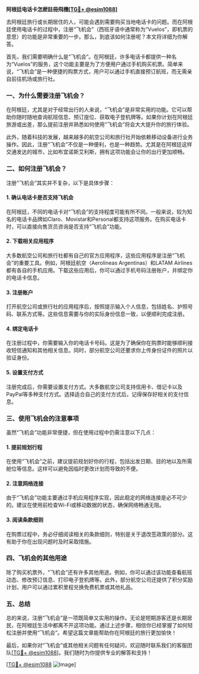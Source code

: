 **阿根廷电话卡怎麽註冊飛機[[TG💪+ @esim1088](https://t.me/s/esim1088)]**

去阿根廷旅行或长期居住的人，可能会遇到需要购买当地电话卡的问题。而在阿根廷使用电话卡的过程中，注册“飞机会”（西班牙语中通常称为“Vuelos”，即机票的意思）的功能是非常重要的一步。那么，到底该如何注册呢？本文将详细为你解答。

首先，我们需要明确什么是“飞机会”。在阿根廷，许多电话卡都提供一种名为“Vuelos”的服务，这个功能主要是为了方便用户通过手机购买机票。简单来说，“飞机会”是一种便捷的购票方式，用户可以通过手机直接预订航班，而无需亲自前往机场或旅行社。

### **一、为什么需要注册飞机会？**

在阿根廷，尤其是对于经常出行的人来说，“飞机会”是非常实用的功能。它可以帮助你随时随地查询航班信息、预订座位、获取电子登机牌等。如果你计划在阿根廷旅游或出差，那么提前注册并熟悉如何使用“飞机会”将会大大提升你的旅行体验。

此外，随着科技的发展，越来越多的航空公司和旅行社开始依赖移动设备进行业务操作。因此，注册“飞机会”不仅是一种便利，也是一种趋势。尤其是在阿根廷这样交通发达的城市，比如布宜诺斯艾利斯，拥有这项功能会让你的出行更加顺畅。

### **二、如何注册飞机会？**

注册“飞机会”其实并不复杂，以下是具体步骤：

#### **1. 确认电话卡是否支持飞机会**
在阿根廷，不同的电话卡对“飞机会”的支持程度可能有所不同。一般来说，较为知名的电话卡品牌如Claro、Movistar和Personal都支持这项服务。在购买电话卡时，可以直接向售货员咨询是否支持“飞机会”功能。

#### **2. 下载相关应用程序**
大多数航空公司和旅行社都有自己的官方应用程序，这些应用程序是注册“飞机会”的重要工具。例如，阿根廷航空（Aerolineas Argentinas）和LATAM Airlines都有各自的手机应用。下载这些应用后，你可以通过手机号码注册账户，并绑定你的电话卡信息。

#### **3. 注册账户**
打开航空公司或旅行社的应用程序后，按照提示输入个人信息，包括姓名、护照号码、联系方式等。这些信息需要与你的实际身份信息一致，以便顺利完成注册。

#### **4. 绑定电话卡**
在注册过程中，你需要输入你的电话卡号码。这是为了确保你在购票时能够顺利接收短信通知和其他相关信息。同时，部分航空公司还要求你上传身份证件的照片以验证身份。

#### **5. 设置支付方式**
注册完成后，你需要设置支付方式。大多数航空公司支持信用卡、借记卡以及PayPal等多种支付方式。选择适合自己的支付方式后，记得保存好相关的支付信息。

### **三、使用飞机会的注意事项**

虽然“飞机会”功能非常便捷，但在使用过程中仍需注意以下几点：

#### **1. 提前规划行程**
在使用“飞机会”之前，建议提前规划好你的行程，包括出发日期、目的地以及所需舱位等信息。这样可以避免因临时更改计划而导致的不便。

#### **2. 注意网络连接**
由于“飞机会”功能主要通过手机应用程序实现，因此稳定的网络连接是必不可少的。建议在使用前检查Wi-Fi或移动数据的状态，确保网络畅通无阻。

#### **3. 阅读条款细则**
在购票过程中，务必仔细阅读相关的条款细则，特别是关于退改签政策的部分。这有助于你在出现问题时及时采取措施。

### **四、飞机会的其他用途**

除了购买机票外，“飞机会”还有许多其他用途。例如，你可以通过该功能查看航班动态、修改预订信息、打印电子登机牌等。此外，部分航空公司还提供了积分奖励计划，用户可以通过累积里程兑换免费机票或其他礼品。

### **五、总结**

总的来说，注册“飞机会”是一项既简单又实用的操作。无论是短期游客还是长期居民，在阿根廷生活中都离不开这项功能。通过上述步骤，相信你已经掌握了如何轻松注册并使用“飞机会”。希望这篇文章能帮助你在阿根廷的旅行更加愉快！

最后，如果你对“飞机会”或其他相关问题有任何疑问，欢迎随时联系我们的客服团队[[TG💪+ @esim1088](https://t.me/s/esim1088)]。我们随时为你提供专业的解答和支持！

[[TG💪+ @esim1088](https://t.me/s/esim1088) ![Image](https://i.postimg.cc/4NQfJmqS/Snipaste-2025-05-13-00-14-12.png)]
